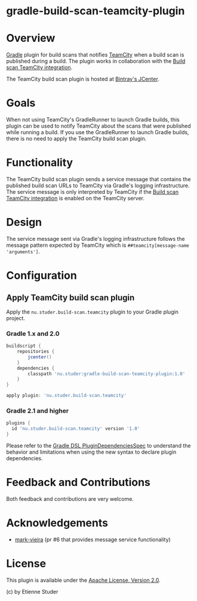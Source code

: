 gradle-build-scan-teamcity-plugin
=================================

# Overview

[Gradle](http://www.gradle.org) plugin for build scans that notifies [TeamCity](https://www.jetbrains.com/teamcity/) when 
a build scan is published during a build. The plugin works in collaboration with the [Build scan TeamCity integration](https://github.com/etiennestuder/teamcity-build-scan-plugin).

The TeamCity build scan plugin is hosted at [Bintray's JCenter](https://bintray.com/etienne/gradle-plugins/gradle-build-scan-teamcity-plugin).

# Goals

When not using TeamCity's GradleRunner to launch Gradle builds, this plugin can be used to notify TeamCity about the scans that were published while
running a build. If you use the GradleRunner to launch Gradle builds, there is no need to apply the TeamCity build scan plugin. 

# Functionality

The TeamCity build scan plugin sends a service message that contains the published build scan URLs to TeamCity via Gradle's logging infrastructure. The service 
message is only interpreted by TeamCity if the [Build scan TeamCity integration](https://github.com/etiennestuder/teamcity-build-scan-plugin) is enabled 
on the TeamCity server.

# Design

The service message sent via Gradle's logging infrastructure follows the message pattern expected by TeamCity which is `##teamcity[message-name 'arguments']`.

# Configuration

## Apply TeamCity build scan plugin

Apply the `nu.studer.build-scan.teamcity` plugin to your Gradle plugin project.

### Gradle 1.x and 2.0

```groovy
buildscript {
    repositories {
        jcenter()
    }
    dependencies {
        classpath 'nu.studer:gradle-build-scan-teamcity-plugin:1.0'
    }
}

apply plugin: 'nu.studer.build-scan.teamcity'
```

### Gradle 2.1 and higher

```groovy
plugins {
  id 'nu.studer.build-scan.teamcity' version '1.0'
}
```

Please refer to the [Gradle DSL PluginDependenciesSpec](http://www.gradle.org/docs/current/dsl/org.gradle.plugin.use.PluginDependenciesSpec.html) to
understand the behavior and limitations when using the new syntax to declare plugin dependencies.

# Feedback and Contributions

Both feedback and contributions are very welcome.

# Acknowledgements

+ [mark-vieira](https://github.com/mark-vieira) (pr #6 that provides message service functionality)

# License

This plugin is available under the [Apache License, Version 2.0](http://www.apache.org/licenses/LICENSE-2.0.html).

(c) by Etienne Studer
